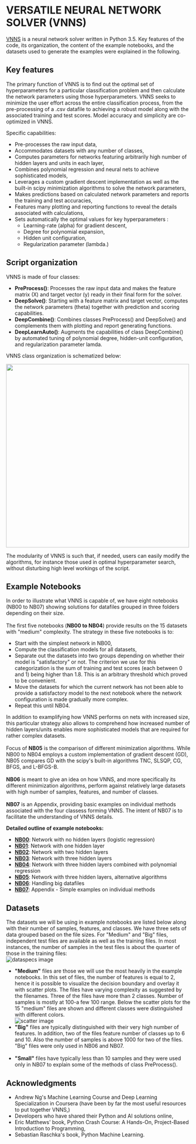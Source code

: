 # VERSATILE NEURAL NETWORK SOLVER (VNNS)
[VNNS](https://nbviewer.jupyter.org/github/Akarvardar/VERSATILE_NEURAL_NETWORK_SOLVER/blob/master/vnns.ipynb) is a neural network solver written in Python 3.5. Key features of the code, its organization, the content of the example notebooks, and the datasets used to generate the examples were explained in the following. 
## Key features
The primary function of VNNS is to find out the optimal set of hyperparameters for a particular classification problem and then calculate the network parameters using those hyperparameters. VNNS seeks to minimize the user effort across the entire classification process, from the pre-processing of a .csv datafile to achieving a robust model along with the associated training and test scores. Model accuracy and simplicity are co-optimized in VNNS. 

Specific capabilities: 
- Pre-processes the raw input data,
- Accommodates datasets with any number of classes,
- Computes parameters for networks featuring arbitrarily high number of hidden layers and units in each layer,
- Combines polynomial regression and neural nets to achieve sophisticated models,
- Leverages a custom gradient descent implementation as well as the built-in scipy minimization algorithms to solve the network parameters, 
- Makes predictions based on calculated network parameters and reports the training and test accuracies,
- Features many plotting and reporting functions to reveal the details associated with calculations,
- Sets automatically the optimal values for key hyperparameters :  
    - Learning-rate (alpha) for gradient descent,
    - Degree for polynomial expansion,
    - Hidden unit configuration,
    - Regularization parameter (lambda.)
    
## Script organization
 VNNS is made of four classes:
 - __PreProcess()__: Processes the raw input data and makes the feature matrix (X) and target vector (y) ready in their final form for the solver.
 - __DeepSolve()__: Starting with a feature matrix and target vector, computes the network parameters (theta) together with prediction and scoring capabilities.
 - __DeepCombine()__: Combines classes PreProcess() and DeepSolve() and complements them with plotting and report generating functions.
 - __DeepLearnAuto()__: Augments the capabilities of class DeepCombine() by automated tuning of polynomial degree, hidden-unit configuration, and regularization parameter lamda. 

VNNS class organization is schematized below:

<img src="/Images/VNNSorganization.png"  width="500" align='center'>

The modularity of VNNS is such that, if needed, users can easily modify the algorithms, for instance those used in optimal hyperparameter search, without disturbing high level workings of the script.

## Example Notebooks
In order to illustrate what VNNS is capable of, we have eight notebooks (NB00 to NB07) showing solutions for datafiles grouped in three folders depending on their size.<br><br>
The first five notebooks (__NB00 to NB04__) provide results on the 15 datasets with "medium" complexity. The strategy in these five notebooks is to: 
- Start with the simplest network in NB00, 
- Compute the classification models for all datasets, 
- Separate out the datasets into two groups depending on whether their model is "satisfactory" or not. The criterion we use for this categorization is the sum of training and test scores (each between 0 and 1) being higher than 1.8. This is an arbitrary threshold which proved to be convenient. 
- Move the datasets for which the current network has not been able to provide a satisfactory model to the next notebook where the network configuration is made gradually more complex. <br> 
- Repeat this until NB04.

In addition to examplifying how VNNS performs on nets with increased size, this particular strategy also allows to comprehend how increased number of hidden layers/units enables more sophisticated models that are required for rather complex datasets. <br><br>
Focus of __NB05__ is the comparison of different minimization algorithms. While NB00 to NB04 employs a custom implementation of gradient descent (GD), NB05 compares GD with the scipy's built-in algorithms TNC, SLSQP, CG, BFGS, and L-BFGS-B. <br><br>
__NB06__ is meant to give an idea on how VNNS, and more specifically its different minimization algorithms, perform against relatively large datasets with high number of samples, features, and number of classes. 
<br><br>
__NB07__ is an Appendix, providing basic examples on individual methods associated with the four classess forming VNNS. The intent of NB07 is to facilitate the understanding of VNNS details.<br>

__Detailed outline of example notebooks:__
- [__NB00__](https://nbviewer.jupyter.org/github/Akarvardar/VERSATILE_NEURAL_NETWORK_SOLVER/blob/master/NB00.ipynb): Network with no hidden layers (logistic regression)
- [__NB01__](https://nbviewer.jupyter.org/github/Akarvardar/VERSATILE_NEURAL_NETWORK_SOLVER/blob/master/NB01.ipynb): Network with one hidden layer
- [__NB02__](https://nbviewer.jupyter.org/github/Akarvardar/VERSATILE_NEURAL_NETWORK_SOLVER/blob/master/NB02.ipynb): Network with two hidden layers
- [__NB03__](https://nbviewer.jupyter.org/github/Akarvardar/VERSATILE_NEURAL_NETWORK_SOLVER/blob/master/NB03.ipynb): Network with three hidden layers
- [__NB04__](https://nbviewer.jupyter.org/github/Akarvardar/VERSATILE_NEURAL_NETWORK_SOLVER/blob/master/NB04.ipynb): Network with three hidden layers combined with polynomial regression
- [__NB05__](https://nbviewer.jupyter.org/github/Akarvardar/VERSATILE_NEURAL_NETWORK_SOLVER/blob/master/NB05.ipynb): Network with three hidden layers, alternative algorithms
- [__NB06__](https://nbviewer.jupyter.org/github/Akarvardar/VERSATILE_NEURAL_NETWORK_SOLVER/blob/master/NB06.ipynb): Handling big datafiles
- [__NB07__](https://nbviewer.jupyter.org/github/Akarvardar/VERSATILE_NEURAL_NETWORK_SOLVER/blob/master/NB07.ipynb): Appendix - Simple examples on individual methods

## Datasets
The datasets we will be using in example notebooks are listed below along with their number of samples, features, and classes. We have three sets of data grouped based on the file sizes. For "Medium" and "Big" files, independent test files are available as well as the training files. In most instances, the number of samples in the test files is about the quarter of those in the training files:<br>
![dataspecs image](Images/DataSpecs.png)
- __"Medium"__ files are those we will use the most heavily in the example notebooks. In this set of files, the number of features is equal to 2, hence it is possible to visualize the decision boundary and overlay it with scatter plots. The files have varying complexity as suggested by the filenames. Three of the files have more than 2 classes. Number of samples is mostly at 100-a few 100 range. Below the scatter plots for the 15 "medium" files are shown and different classes were distinguished with different colors. <br>
![scatter image](Images/TrainingDataSets.png)
- __"Big"__ files are typically distinguished with their very high number of features. In addition, two of the files feature number of classes up to 6 and 10. Also the number of samples is above 1000 for two of the files. "Big" files were only used in NB06 and NB07.
<br><br>
- __"Small"__ files have typically less than 10 samples and they were used only in NB07 to explain some of the methods of class PreProcess().

## Acknowledgments
- Andrew Ng's Machine Learning Course and Deep Learning Specialization in Coursera (have been by far the most useful resources to put together VNNS,)
- Developers who have shared their Python and AI solutions online,
- Eric Matthews' book, Python Crash Course: A Hands-On, Project-Based Introduction to Programming,
- Sebastian Raschka's book, Python Machine Learning.












